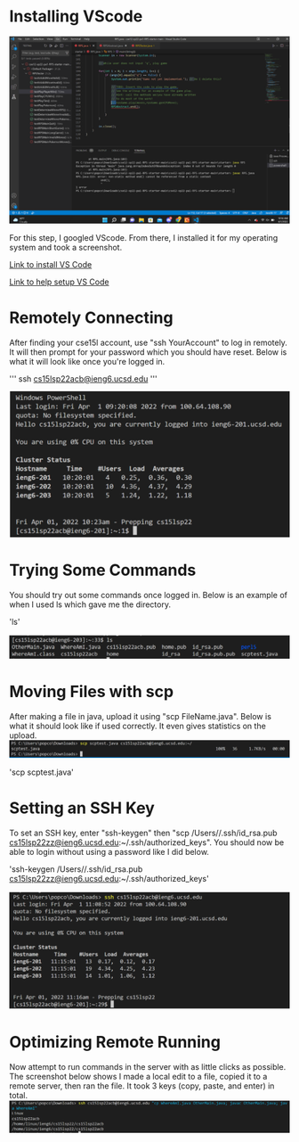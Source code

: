 # Installing VScode
![Image 1](Screenshot1.png)

For this step, I googled VScode. From there, I installed it for my operating system and took a screenshot.

[Link to install VS Code](https://code.visualstudio.com/download)

[Link to help setup VS Code](https://code.visualstudio.com/docs/setup/setup-overview)

# Remotely Connecting
After finding your cse15l account, use "ssh YourAccount" to log in remotely. It will then prompt for your password which you should have reset. Below is what it will look like once you're logged in.

'''
ssh cs15lsp22acb@ieng6.ucsd.edu
'''

![Image 2](Screenshot2.png)
# Trying Some Commands
You should try out some commands once logged in. Below is an example of when I used ls which gave me the directory. 

'ls'

![Image 3](Screenshot3.png)
# Moving Files with scp
After making a file in java, upload it using "scp FileName.java". Below is what it should look like if used correctly. It even gives statistics on the upload.
![Image 4](Screenshot4.png)

'scp scptest.java'

# Setting an SSH Key
To set an SSH key, enter "ssh-keygen" then "scp /Users/<user-name>/.ssh/id_rsa.pub cs15lsp22zz@ieng6.ucsd.edu:~/.ssh/authorized_keys". You should now be able to login without using a password like I did below.
  
'ssh-keygen /Users/<user-name>/.ssh/id_rsa.pub cs15lsp22zz@ieng6.ucsd.edu:~/.ssh/authorized_keys'
  
![Image 5](Screenshot5.png)
# Optimizing Remote Running
Now attempt to run commands in the server with as little clicks as possible. The screenshot below shows I made a local edit to a file, copied it to a remote server, then ran the file. It took 3 keys (copy, paste, and enter) in total.
![Image 6](Screenshot6.png)
